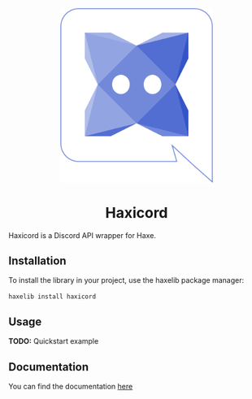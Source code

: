 <p align="center"><img src="logos/haxicord.png" alt="Haxicord" width="300"></p>
<h1 align="center">Haxicord</h1>

Haxicord is a Discord API wrapper for Haxe.

## Installation
To install the library in your project, use the haxelib package manager:

`haxelib install haxicord`

## Usage
**TODO:** Quickstart example

## Documentation
You can find the documentation [here](https://raidandfade.github.io/Haxicord/)